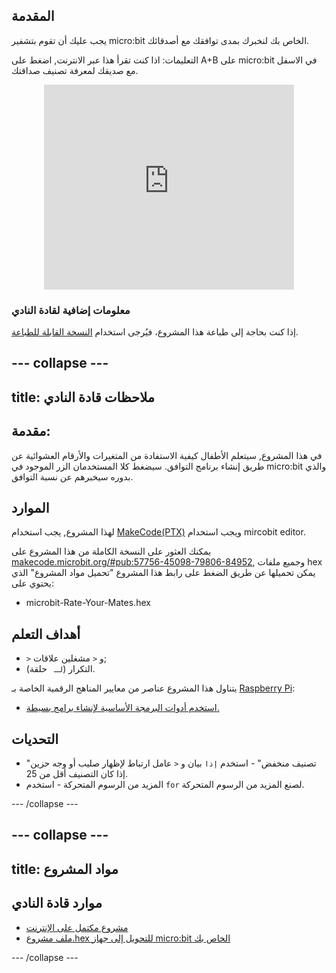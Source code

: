 ## المقدمة

يجب عليك أن تقوم بتشفير micro:bit الخاص بك لنخبرك بمدى توافقك مع أصدقائك.

التعليمات: اذا كنت تقرأ هذا عبر الانترنت, اضغط على A+B على micro:bit في الاسفل مع صديقك لمعرفة تصنيف صداقتك.

<div class="trinket" style="width:400px;margin: 0 auto;">
<div style="position:relative;height:0;padding-bottom:81.97%;overflow:hidden;"><iframe style="position:absolute;top:0;left:0;width:100%;height:100%;" src="https://makecode.microbit.org/---run?id=_iLDhcVa0K2Fd" allowfullscreen="allowfullscreen" sandbox="allow-popups allow-scripts allow-same-origin" frameborder="0"></iframe></div>
</div>

### معلومات إضافية لقادة النادي

إذا كنت بحاجة إلى طباعة هذا المشروع، فيُرجى استخدام [النسخة القابلة للطباعة](https://projects.raspberrypi.org/en/projects/rate-your-mates/print).

## \--- collapse \---

## title: ملاحظات قادة النادي

## مقدمة:

في هذا المشروع, سيتعلم الأطفال كيفية الاستفادة من المتغيرات والأرقام العشوائية عن طريق إنشاء برنامج التوافق. سيضغط كلا المستخدمان الزر الموجود في micro:bit والذي بدوره سيخبرهم عن نسبة التوافق.

## الموارد

لهذا المشروع, يجب استخدام [MakeCode(PTX)](http://jumpto.cc/mb-new) ويجب استخدام mircobit editor.

يمكنك العثور على النسخة الكاملة من هذا المشروع على [makecode.microbit.org/#pub:57756-45098-79806-84952](https://makecode.microbit.org/#pub:57756-45098-79806-84952), وجميع ملفات hex يمكن تحميلها عن طريق الضغط على رابط هذا المشروع "تحميل مواد المشروع" الذي يحتوي على:

* microbit-Rate-Your-Mates.hex

## أهداف التعلم

* `>` و `<` مشغلين علاقات;
* التكرار (`لـ ` حلقة).

يتناول هذا المشروع عناصر من معايير المناهج الرقمية الخاصة بـ [Raspberry Pi](http://rpf.io/curriculum):

* [استخدم أدوات البرمجة الأساسية لإنشاء برامج بسيطة.](https://www.raspberrypi.org/curriculum/programming/creator)

## التحديات

* "تصنيف منخفض" - استخدم ` إذا ` بيان و `<` عامل ارتباط لإظهار صليب أو وجه حزين إذا كان التصنيف أقل من 25.
* المزيد من الرسوم المتحركة - استخدم `for` لصنع المزيد من الرسوم المتحركة.

\--- /collapse \---

## \--- collapse \---

## title: مواد المشروع

## موارد قادة النادي

* [مشروع مكتمل على الإنترنت](https://makecode.microbit.org/#pub:57756-45098-79806-84952)
* [ملف مشروع.hex للتحويل إلى جهاز micro:bit الخاص بك](resources/microbit-Rate-Your-Mates.hex)

\--- /collapse \---